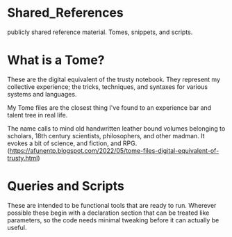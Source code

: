 # Shared_References
publicly shared reference material. Tomes, snippets, and scripts.

# What is a Tome?
These are the digital equivalent of the trusty notebook.
They represent my collective experience; the tricks, techniques, and syntaxes for various systems and languages.

My Tome files are the closest thing I've found to an experience bar and talent tree in real life.

The name calls to mind old handwritten leather bound volumes belonging to scholars, 18th century scientists, philosophers, and other madman. It evokes a bit of science, and fiction, and RPG. 
(https://afunentp.blogspot.com/2022/05/tome-files-digital-equivalent-of-trusty.html)

# Queries and Scripts
These are intended to be functional tools that are ready to run. Wherever possible these begin with a declaration section that can be treated like parameters, so the code needs minimal tweaking before it can actually be useful.

